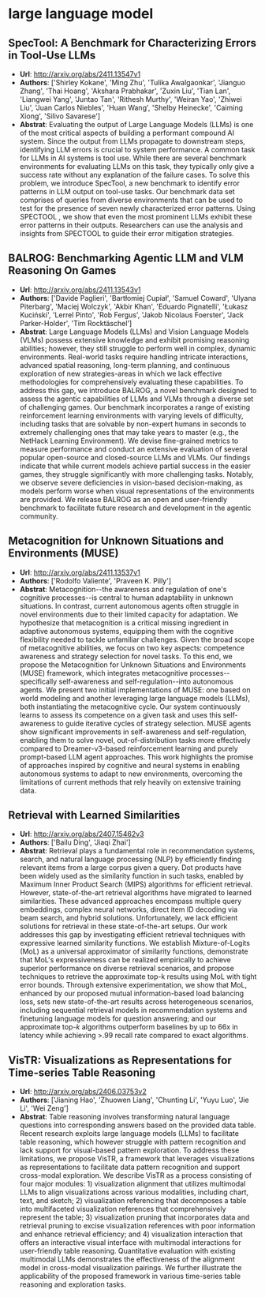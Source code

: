 # large language model
## SpecTool: A Benchmark for Characterizing Errors in Tool-Use LLMs
- **Url**: http://arxiv.org/abs/2411.13547v1
- **Authors**: ['Shirley Kokane', 'Ming Zhu', 'Tulika Awalgaonkar', 'Jianguo Zhang', 'Thai Hoang', 'Akshara Prabhakar', 'Zuxin Liu', 'Tian Lan', 'Liangwei Yang', 'Juntao Tan', 'Rithesh Murthy', 'Weiran Yao', 'Zhiwei Liu', 'Juan Carlos Niebles', 'Huan Wang', 'Shelby Heinecke', 'Caiming Xiong', 'Silivo Savarese']
- **Abstrat**: Evaluating the output of Large Language Models (LLMs) is one of the most critical aspects of building a performant compound AI system. Since the output from LLMs propagate to downstream steps, identifying LLM errors is crucial to system performance. A common task for LLMs in AI systems is tool use. While there are several benchmark environments for evaluating LLMs on this task, they typically only give a success rate without any explanation of the failure cases. To solve this problem, we introduce SpecTool, a new benchmark to identify error patterns in LLM output on tool-use tasks. Our benchmark data set comprises of queries from diverse environments that can be used to test for the presence of seven newly characterized error patterns. Using SPECTOOL , we show that even the most prominent LLMs exhibit these error patterns in their outputs. Researchers can use the analysis and insights from SPECTOOL to guide their error mitigation strategies.





## BALROG: Benchmarking Agentic LLM and VLM Reasoning On Games
- **Url**: http://arxiv.org/abs/2411.13543v1
- **Authors**: ['Davide Paglieri', 'Bartłomiej Cupiał', 'Samuel Coward', 'Ulyana Piterbarg', 'Maciej Wolczyk', 'Akbir Khan', 'Eduardo Pignatelli', 'Łukasz Kuciński', 'Lerrel Pinto', 'Rob Fergus', 'Jakob Nicolaus Foerster', 'Jack Parker-Holder', 'Tim Rocktäschel']
- **Abstrat**: Large Language Models (LLMs) and Vision Language Models (VLMs) possess extensive knowledge and exhibit promising reasoning abilities; however, they still struggle to perform well in complex, dynamic environments. Real-world tasks require handling intricate interactions, advanced spatial reasoning, long-term planning, and continuous exploration of new strategies-areas in which we lack effective methodologies for comprehensively evaluating these capabilities. To address this gap, we introduce BALROG, a novel benchmark designed to assess the agentic capabilities of LLMs and VLMs through a diverse set of challenging games. Our benchmark incorporates a range of existing reinforcement learning environments with varying levels of difficulty, including tasks that are solvable by non-expert humans in seconds to extremely challenging ones that may take years to master (e.g., the NetHack Learning Environment). We devise fine-grained metrics to measure performance and conduct an extensive evaluation of several popular open-source and closed-source LLMs and VLMs. Our findings indicate that while current models achieve partial success in the easier games, they struggle significantly with more challenging tasks. Notably, we observe severe deficiencies in vision-based decision-making, as models perform worse when visual representations of the environments are provided. We release BALROG as an open and user-friendly benchmark to facilitate future research and development in the agentic community.





## Metacognition for Unknown Situations and Environments (MUSE)
- **Url**: http://arxiv.org/abs/2411.13537v1
- **Authors**: ['Rodolfo Valiente', 'Praveen K. Pilly']
- **Abstrat**: Metacognition--the awareness and regulation of one's cognitive processes--is central to human adaptability in unknown situations. In contrast, current autonomous agents often struggle in novel environments due to their limited capacity for adaptation. We hypothesize that metacognition is a critical missing ingredient in adaptive autonomous systems, equipping them with the cognitive flexibility needed to tackle unfamiliar challenges. Given the broad scope of metacognitive abilities, we focus on two key aspects: competence awareness and strategy selection for novel tasks. To this end, we propose the Metacognition for Unknown Situations and Environments (MUSE) framework, which integrates metacognitive processes--specifically self-awareness and self-regulation--into autonomous agents. We present two initial implementations of MUSE: one based on world modeling and another leveraging large language models (LLMs), both instantiating the metacognitive cycle. Our system continuously learns to assess its competence on a given task and uses this self-awareness to guide iterative cycles of strategy selection. MUSE agents show significant improvements in self-awareness and self-regulation, enabling them to solve novel, out-of-distribution tasks more effectively compared to Dreamer-v3-based reinforcement learning and purely prompt-based LLM agent approaches. This work highlights the promise of approaches inspired by cognitive and neural systems in enabling autonomous systems to adapt to new environments, overcoming the limitations of current methods that rely heavily on extensive training data.





## Retrieval with Learned Similarities
- **Url**: http://arxiv.org/abs/2407.15462v3
- **Authors**: ['Bailu Ding', 'Jiaqi Zhai']
- **Abstrat**: Retrieval plays a fundamental role in recommendation systems, search, and natural language processing (NLP) by efficiently finding relevant items from a large corpus given a query. Dot products have been widely used as the similarity function in such tasks, enabled by Maximum Inner Product Search (MIPS) algorithms for efficient retrieval. However, state-of-the-art retrieval algorithms have migrated to learned similarities. These advanced approaches encompass multiple query embeddings, complex neural networks, direct item ID decoding via beam search, and hybrid solutions. Unfortunately, we lack efficient solutions for retrieval in these state-of-the-art setups. Our work addresses this gap by investigating efficient retrieval techniques with expressive learned similarity functions. We establish Mixture-of-Logits (MoL) as a universal approximator of similarity functions, demonstrate that MoL's expressiveness can be realized empirically to achieve superior performance on diverse retrieval scenarios, and propose techniques to retrieve the approximate top-k results using MoL with tight error bounds. Through extensive experimentation, we show that MoL, enhanced by our proposed mutual information-based load balancing loss, sets new state-of-the-art results across heterogeneous scenarios, including sequential retrieval models in recommendation systems and finetuning language models for question answering; and our approximate top-$k$ algorithms outperform baselines by up to 66x in latency while achieving >.99 recall rate compared to exact algorithms.





## VisTR: Visualizations as Representations for Time-series Table Reasoning
- **Url**: http://arxiv.org/abs/2406.03753v2
- **Authors**: ['Jianing Hao', 'Zhuowen Liang', 'Chunting Li', 'Yuyu Luo', 'Jie Li', 'Wei Zeng']
- **Abstrat**: Table reasoning involves transforming natural language questions into corresponding answers based on the provided data table. Recent research exploits large language models (LLMs) to facilitate table reasoning, which however struggle with pattern recognition and lack support for visual-based pattern exploration. To address these limitations, we propose VisTR, a framework that leverages visualizations as representations to facilitate data pattern recognition and support cross-modal exploration. We describe VisTR as a process consisting of four major modules: 1) visualization alignment that utilizes multimodal LLMs to align visualizations across various modalities, including chart, text, and sketch; 2) visualization referencing that decomposes a table into multifaceted visualization references that comprehensively represent the table; 3) visualization pruning that incorporates data and retrieval pruning to excise visualization references with poor information and enhance retrieval efficiency; and 4) visualization interaction that offers an interactive visual interface with multimodal interactions for user-friendly table reasoning. Quantitative evaluation with existing multimodal LLMs demonstrates the effectiveness of the alignment model in cross-modal visualization pairings. We further illustrate the applicability of the proposed framework in various time-series table reasoning and exploration tasks.




